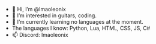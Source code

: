 - 👋 Hi, I’m @lmaoleonix
- 👀 I’m interested in guitars, coding.
- 🌱 I’m currently learning no languages at the moment.
- The languages I know: Python, Lua, HTML, CSS, JS, C#
- 📫 Discord: lmaoleonix

<!---
lmaoleonix/lmaoleonix is a ✨ special ✨ repository because its `README.md` (this file) appears on your GitHub profile.
You can click the Preview link to take a look at your changes.
--->
